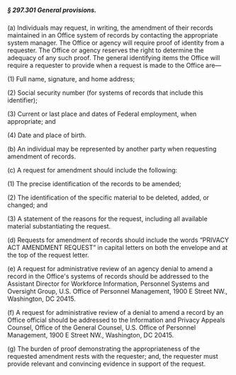 ##### § 297.301 General provisions. #####

(a) Individuals may request, in writing, the amendment of their records maintained in an Office system of records by contacting the appropriate system manager. The Office or agency will require proof of identity from a requester. The Office or agency reserves the right to determine the adequacy of any such proof. The general identifying items the Office will require a requester to provide when a request is made to the Office are—

(1) Full name, signature, and home address;

(2) Social security number (for systems of records that include this identifier);

(3) Current or last place and dates of Federal employment, when appropriate; and

(4) Date and place of birth.

(b) An individual may be represented by another party when requesting amendment of records.

(c) A request for amendment should include the following:

(1) The precise identification of the records to be amended;

(2) The identification of the specific material to be deleted, added, or changed; and

(3) A statement of the reasons for the request, including all available material substantiating the request.

(d) Requests for amendment of records should include the words “PRIVACY ACT AMENDMENT REQUEST” in capital letters on both the envelope and at the top of the request letter.

(e) A request for administrative review of an agency denial to amend a record in the Office's systems of records should be addressed to the Assistant Director for Workforce Information, Personnel Systems and Oversight Group, U.S. Office of Personnel Management, 1900 E Street NW., Washington, DC 20415.

(f) A request for administrative review of a denial to amend a record by an Office official should be addressed to the Information and Privacy Appeals Counsel, Office of the General Counsel, U.S. Office of Personnel Management, 1900 E Street NW., Washington, DC 20415.

(g) The burden of proof demonstrating the appropriateness of the requested amendment rests with the requester; and, the requester must provide relevant and convincing evidence in support of the request.